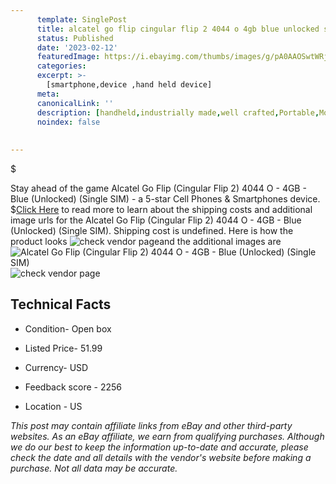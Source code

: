 ```yaml
---
      template: SinglePost
      title: alcatel go flip cingular flip 2 4044 o 4gb blue unlocked single sim 
      status: Published
      date: '2023-02-12'
      featuredImage: https://i.ebayimg.com/thumbs/images/g/pA0AAOSwtWRjc6bf/s-l225.jpg
      categories: 
      excerpt: >-
        [smartphone,device ,hand held device]
      meta:
      canonicalLink: ''
      description: [handheld,industrially made,well crafted,Portable,Mobile,Compact,Convenient,Lightweight,Maneuverable,Man-portable,Miniature,Carriable,Hand-held,Light,Holdable,Transportable,Mobile device,Pocket-sized,On-the-go,Wireless,Cordless,Compact size,Convenient size, smartphone,device ,hand held device]
      noindex: false
      
        
---
```

$

Stay ahead of the game Alcatel Go Flip (Cingular Flip 2) 4044 O - 4GB - Blue (Unlocked) (Single SIM) - a 5-star Cell Phones & Smartphones device.
$[Click Here](https://www.ebay.com/itm/265991110787?hash=item3dee4e4083%3Ag%3ApA0AAOSwtWRjc6bf&mkevt=1&mkcid=1&mkrid=711-53200-19255-0&campid=%253CePNCampaignId%253E&customid=%253CreferenceId%253E&toolid=10049) to read more to learn about the shipping costs and additional image urls for the Alcatel Go Flip (Cingular Flip 2) 4044 O - 4GB - Blue (Unlocked) (Single SIM). Shipping cost is undefined. Here is how the product looks ![check vendor page](https://i.ebayimg.com/thumbs/images/g/pA0AAOSwtWRjc6bf/s-l225.jpg)and the additional images are![Alcatel Go Flip (Cingular Flip 2) 4044 O - 4GB - Blue (Unlocked) (Single SIM)](https://i.ebayimg.com/images/g/pA0AAOSwtWRjc6bf/s-l1600.jpg)![check vendor page]()



 ## Technical Facts 



     
      

 - Condition- Open box 


      

 - Listed Price- 51.99 


      

 - Currency- USD 


      

 - Feedback score - 2256 


      

 - Location - US 


      
      

 *_This post may contain affiliate links from eBay and other third-party websites. As an eBay affiliate, we earn from qualifying purchases. Although we do our best to keep the information up-to-date and accurate, please check the date and all details with the vendor's website before making a purchase. Not all data may be accurate._*






